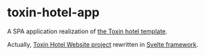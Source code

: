 # toxin-hotel-app
A SPA application realization of [the Toxin hotel template](https://www.figma.com/file/MumYcKVk9RkKZEG6dR5E3A/FSD-frontend-education-program.-The-2nd-task?node-id=0%3A1).

Actually, [Toxin Hotel Website project](https://github.com/alanreidt/toxin-hotel-website) rewritten in [Svelte framework](https://svelte.dev/).

